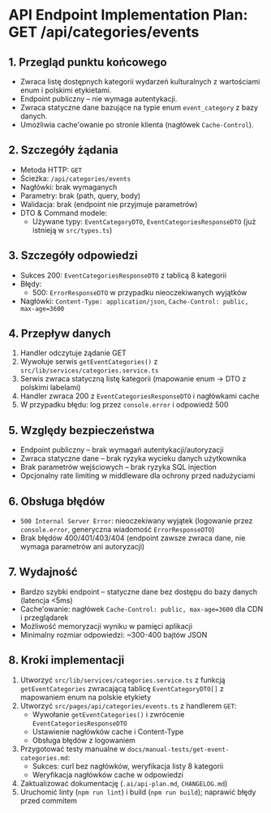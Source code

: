 # API Endpoint Implementation Plan: GET /api/categories/events

## 1. Przegląd punktu końcowego

- Zwraca listę dostępnych kategorii wydarzeń kulturalnych z wartościami enum i polskimi etykietami.
- Endpoint publiczny – nie wymaga autentykacji.
- Zwraca statyczne dane bazujące na typie enum `event_category` z bazy danych.
- Umożliwia cache'owanie po stronie klienta (nagłówek `Cache-Control`).

## 2. Szczegóły żądania

- Metoda HTTP: `GET`
- Ścieżka: `/api/categories/events`
- Nagłówki: brak wymaganych
- Parametry: brak (path, query, body)
- Walidacja: brak (endpoint nie przyjmuje parametrów)
- DTO & Command modele:
  - Używane typy: `EventCategoryDTO`, `EventCategoriesResponseDTO` (już istnieją w `src/types.ts`)

## 3. Szczegóły odpowiedzi

- Sukces 200: `EventCategoriesResponseDTO` z tablicą 8 kategorii
- Błędy:
  - 500: `ErrorResponseDTO` w przypadku nieoczekiwanych wyjątków
- Nagłówki: `Content-Type: application/json`, `Cache-Control: public, max-age=3600`

## 4. Przepływ danych

1. Handler odczytuje żądanie GET
2. Wywołuje serwis `getEventCategories()` z `src/lib/services/categories.service.ts`
3. Serwis zwraca statyczną listę kategorii (mapowanie enum → DTO z polskimi labelami)
4. Handler zwraca 200 z `EventCategoriesResponseDTO` i nagłówkami cache
5. W przypadku błędu: log przez `console.error` i odpowiedź 500

## 5. Względy bezpieczeństwa

- Endpoint publiczny – brak wymagań autentykacji/autoryzacji
- Zwraca statyczne dane – brak ryzyka wycieku danych użytkownika
- Brak parametrów wejściowych – brak ryzyka SQL injection
- Opcjonalny rate limiting w middleware dla ochrony przed nadużyciami

## 6. Obsługa błędów

- `500 Internal Server Error`: nieoczekiwany wyjątek (logowanie przez `console.error`, generyczna wiadomość `ErrorResponseDTO`)
- Brak błędów 400/401/403/404 (endpoint zawsze zwraca dane, nie wymaga parametrów ani autoryzacji)

## 7. Wydajność

- Bardzo szybki endpoint – statyczne dane bez dostępu do bazy danych (latencja <5ms)
- Cache'owanie: nagłówek `Cache-Control: public, max-age=3600` dla CDN i przeglądarek
- Możliwość memoryzacji wyniku w pamięci aplikacji
- Minimalny rozmiar odpowiedzi: ~300-400 bajtów JSON

## 8. Kroki implementacji

1. Utworzyć `src/lib/services/categories.service.ts` z funkcją `getEventCategories` zwracającą tablicę `EventCategoryDTO[]` z mapowaniem enum na polskie etykiety
2. Utworzyć `src/pages/api/categories/events.ts` z handlerem `GET`:
   - Wywołanie `getEventCategories()` i zwrócenie `EventCategoriesResponseDTO`
   - Ustawienie nagłówków cache i Content-Type
   - Obsługa błędów z logowaniem
3. Przygotować testy manualne w `docs/manual-tests/get-event-categories.md`:
   - Sukces: curl bez nagłówków, weryfikacja listy 8 kategorii
   - Weryfikacja nagłówków cache w odpowiedzi
4. Zaktualizować dokumentację (`.ai/api-plan.md`, `CHANGELOG.md`)
5. Uruchomić linty (`npm run lint`) i build (`npm run build`); naprawić błędy przed commitem
